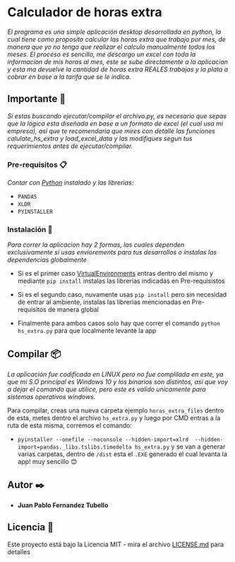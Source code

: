 # Calculador de horas extra

_El programa es una simple aplicación desktop desarrollada en python, la cual tiene como proposito calcular las horas extra que trabajo por mes, de manera que yo
no tenga que realizar el calculo manualmente todos los meses. El proceso es sencillo, me descargo un excel con toda la informacion de mis horas al mes, este 
se sube directamente a la aplicacion y esta ma devuelve la cantidad de horas extra REALES trabajas y la plata a cobrar en base a la tarifa que se le indica._

## Importante 🚀

_Si estas buscando ejecutar/compilar el archivo.py, es necesario que sepas que la lógica esta diseñada en base a un formato de excel (el cual usa mi empresa), asi que 
te recomendaria que mires con detalle las funciones calulate_hs_extra y load_excel_data y las modifiques segun tus requerimientos antes de ejecutar/compilar._

### Pre-requisitos 📋

_Contar con [Python](https://www.python.org/) instalado y las librerias:_
 - `PANDAS`
 - `XLDR`
 - `PYINSTALLER`

### Instalación 🔧

_Para correr la aplicacion hay 2 formas, las cuales dependen exclusivamente si usas enviorements para tus desarrollos o
instalas las dependencias globalmente_

- Si es el primer caso [VirtualEnvironments](https://docs.python.org/3/tutorial/venv.html)  entras dentro del mismo y mediante `pip install` instalas las librerias 
indicadas en Pre-requisistos

- Si es el segundo caso, nuvamente usas `pip install` pero sin necesidad de entrar al ambiente, instalas las librerias mencionadas en Pre-requisitos de manera global

- Finalmente para ambos casos solo hay que correr el comando `python hs_extra.py` para que localmente levante la app

## Compilar 📦

_La aplicación fue codificada en LINUX pero no fue complilada en este, ya que mi S.O principal es Windows 10 y los binarios son distintos, asi que voy a dejar el comando
que utilice, pero este es valido unicamente para sistemas operativos windows._ 

Para compilar, creas una nueva carpeta ejemplo `horas_extra_files` dentro de esta, metes dentro el archivo `hs_extra.py` y luego por CMD entras a la 
ruta de esta misma, corremos el comando:
- `pyinstaller --onefile --noconsole --hidden-import=xlrd  --hidden-import=pandas._libs.tslibs.timedelta hs_extra.py`
 y se van a generar varias carpetas, dentro de `/dist` esta el `.EXE` generado el cual levanta la app! muy sencillo 😊

## Autor ✒️

* **Juan Pablo Fernandez Tubello** 

## Licencia 📄

Este proyecto está bajo la Licencia MIT - mira el archivo [LICENSE.md](https://github.com/juantubello/hs_extra_calculator/blob/main/LICENSE) para detalles
